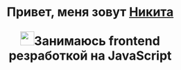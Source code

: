 <h1 align="center">Привет, меня зовут <a href="https://hh.ru/resume/c04bdaffff0b4d293e0039ed1f78766d457049" target="_blank">Никита</a> 

<img src="https://github.com/blackcater/blackcater/raw/main/images/Hi.gif" height="32"/>Занимаюсь frontend резработкой на JavaScript</h1>
<br>

<h3 align="center"></h3>
